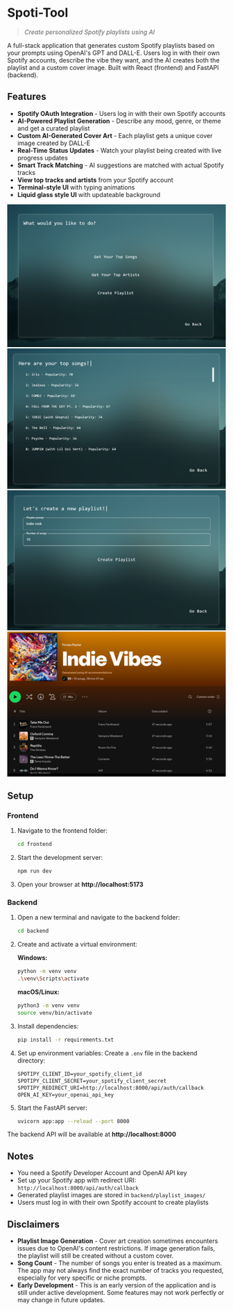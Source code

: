 # Spoti-Tool
> *Create personalized Spotify playlists using AI*

A full-stack application that generates custom Spotify playlists based on your prompts using OpenAI's GPT and DALL-E. Users log in with their own Spotify accounts, describe the vibe they want, and the AI creates both the playlist and a custom cover image. Built with React (frontend) and FastAPI (backend).

## Features

- **Spotify OAuth Integration** - Users log in with their own Spotify accounts
- **AI-Powered Playlist Generation** - Describe any mood, genre, or theme and get a curated playlist
- **Custom AI-Generated Cover Art** - Each playlist gets a unique cover image created by DALL-E
- **Real-Time Status Updates** - Watch your playlist being created with live progress updates
- **Smart Track Matching** - AI suggestions are matched with actual Spotify tracks
- **View top tracks and artists** from your Spotify account
- **Terminal-style UI** with typing animations
- **Liquid glass style UI** with updateable background

![Description of Image](frontend/public/readme_img_1.png)
![Description of Image](frontend/public/readme_img_2.png)
![Description of Image](frontend/public/readme_img_3.png)
![Description of Image](frontend/public/readme_img_4.png)

## Setup

### Frontend

1. Navigate to the frontend folder:
   ```bash
   cd frontend
   ```

2. Start the development server:
   ```bash
   npm run dev
   ```

3. Open your browser at **http://localhost:5173**

### Backend

1. Open a new terminal and navigate to the backend folder:
   ```bash
   cd backend
   ```

2. Create and activate a virtual environment:
   
   **Windows:**
   ```bash
   python -m venv venv
   .\venv\Scripts\activate
   ```
   
   **macOS/Linux:**
   ```bash
   python3 -m venv venv
   source venv/bin/activate
   ```

3. Install dependencies:
   ```bash
   pip install -r requirements.txt
   ```

4. Set up environment variables:
   Create a `.env` file in the backend directory:
   ```env
   SPOTIPY_CLIENT_ID=your_spotify_client_id
   SPOTIPY_CLIENT_SECRET=your_spotify_client_secret
   SPOTIPY_REDIRECT_URI=http://localhost:8000/api/auth/callback
   OPEN_AI_KEY=your_openai_api_key
   ```

5. Start the FastAPI server:
   ```bash
   uvicorn app:app --reload --port 8000
   ```

The backend API will be available at **http://localhost:8000**

## Notes

- You need a Spotify Developer Account and OpenAI API key
- Set up your Spotify app with redirect URI: `http://localhost:8000/api/auth/callback`
- Generated playlist images are stored in `backend/playlist_images/`
- Users must log in with their own Spotify account to create playlists

## Disclaimers

- **Playlist Image Generation** - Cover art creation sometimes encounters issues due to OpenAI's content restrictions. If image generation fails, the playlist will still be created without a custom cover.
- **Song Count** - The number of songs you enter is treated as a maximum. The app may not always find the exact number of tracks you requested, especially for very specific or niche prompts.
- **Early Development** - This is an early version of the application and is still under active development. Some features may not work perfectly or may change in future updates.
